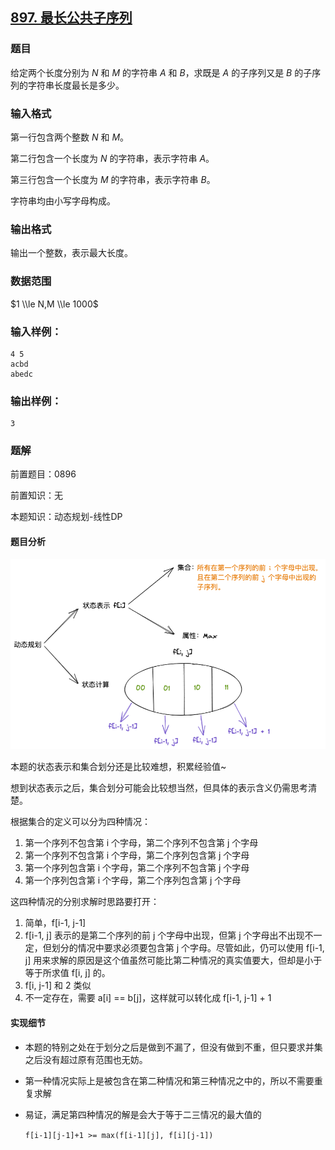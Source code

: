 ## [897\. 最长公共子序列](https://www.acwing.com/problem/content/899/)

### 题目

给定两个长度分别为 $N$ 和 $M$ 的字符串 $A$ 和 $B$，求既是 $A$ 的子序列又是 $B$ 的子序列的字符串长度最长是多少。

### 输入格式

第一行包含两个整数 $N$ 和 $M$。

第二行包含一个长度为 $N$ 的字符串，表示字符串 $A$。

第三行包含一个长度为 $M$ 的字符串，表示字符串 $B$。

字符串均由小写字母构成。

### 输出格式

输出一个整数，表示最大长度。

### 数据范围

$1 \\le N,M \\le 1000$

### 输入样例：

```
4 5
acbd
abedc
```

### 输出样例：

```
3
```

### 题解

前置题目：0896

前置知识：无

本题知识：动态规划-线性DP

#### 题目分析

![最长seq](https://raw.githubusercontent.com/luxcgo/imgs4md/master/img/%E6%9C%80%E9%95%BFseq.png)

本题的状态表示和集合划分还是比较难想，积累经验值~

想到状态表示之后，集合划分可能会比较想当然，但具体的表示含义仍需思考清楚。

根据集合的定义可以分为四种情况：

1. 第一个序列不包含第 i 个字母，第二个序列不包含第 j 个字母
2. 第一个序列不包含第 i 个字母，第二个序列包含第 j 个字母
3. 第一个序列包含第 i 个字母，第二个序列不包含第 j 个字母
4. 第一个序列包含第 i 个字母，第二个序列包含第 j 个字母

这四种情况的分别求解时思路要打开：

1. 简单，f[i-1, j-1]
2. f[i-1, j] 表示的是第二个序列的前 j 个字母中出现，但第 j 个字母出不出现不一定，但划分的情况中要求必须要包含第 j 个字母。尽管如此，仍可以使用 f[i-1, j] 用来求解的原因是这个值虽然可能比第二种情况的真实值要大，但却是小于等于所求值 f[i, j] 的。
3. f[i, j-1] 和 2 类似
4. 不一定存在，需要 a[i] == b[j]，这样就可以转化成 f[i-1, j-1] + 1

#### 实现细节

* 本题的特别之处在于划分之后是做到不漏了，但没有做到不重，但只要求并集之后没有超过原有范围也无妨。

* 第一种情况实际上是被包含在第二种情况和第三种情况之中的，所以不需要重复求解

* 易证，满足第四种情况的解是会大于等于二三情况的最大值的

    `f[i-1][j-1]+1 >= max(f[i-1][j], f[i][j-1])`

